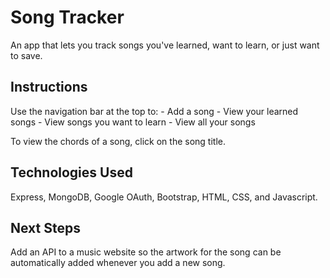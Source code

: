 # Song Tracker

An app that lets you track songs you've learned, want to learn, or just want to save.
## Instructions

Use the navigation bar at the top to:
    - Add a song
    - View your learned songs
    - View songs you want to learn
    - View all your songs

To view the chords of a song, click on the song title.
## Technologies Used

Express, MongoDB, Google OAuth, Bootstrap, HTML, CSS, and Javascript.

## Next Steps

Add an API to a music website so the artwork for the song can be automatically added whenever you add a new song.